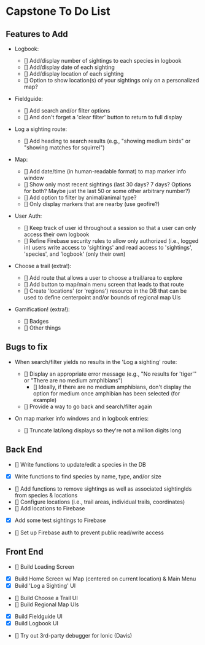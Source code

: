 # Capstone To Do List

## Features to Add

- Logbook:
  - [] Add/display number of sightings to each species in logbook
  - [] Add/display date of each sighting
  - [] Add/display location of each sighting 
  - [] Option to show location(s) of your sightings only on a personalized map?

- Fieldguide:
  - [] Add search and/or filter options 
  - [] And don't forget a 'clear filter' button to return to full display

- Log a sighting route:
  - [] Add heading to search results (e.g., "showing medium birds" or "showing matches for squirrel")

- Map:
  - [] Add date/time (in human-readable format) to map marker info window
  - [] Show only most recent sightings (last 30 days? 7 days? Options for both? Maybe just the last 50 or some other arbitrary number?)
  - [] Add option to filter by animal/animal type?
  - [] Only display markers that are nearby (use geofire?)

- User Auth:
  - [] Keep track of user id throughout a session so that a user can only access their own logbook
  - [] Refine Firebase security rules to allow only authorized (i.e., logged in) users write access to 'sightings' and read access to 'sightings', 'species', and 'logbook' (only their own)

- Choose a trail (extra!):
  - [] Add route that allows a user to choose a trail/area to explore
  - [] Add button to map/main menu screen that leads to that route
  - [] Create 'locations' (or 'regions') resource in the DB that can be used to define centerpoint and/or bounds of regional map UIs

- Gamification! (extra!):
  - [] Badges
  - [] Other things


## Bugs to fix

- When search/filter yields no results in the 'Log a sighting' route:
  - [] Display an appropriate error message (e.g., "No results for 'tiger'" or "There are no medium amphibians")
    - [] Ideally, if there are no medium amphibians, don't display the option for medium once amphibian has been selected (for example)
  - [] Provide a way to go back and search/filter again

- On map marker info windows and in logbook entries:
  - [] Truncate lat/long displays so they're not a million digits long


## Back End

- [] Write functions to update/edit a species in the DB
- [x] Write functions to find species by name, type, and/or size
- [] Add functions to remove sightings as well as associated sightingIds from species & locations
- [] Configure locations (i.e., trail areas, individual trails, coordinates)
- [] Add locations to Firebase
- [x] Add some test sightings to Firebase
- [] Set up Firebase auth to prevent public read/write access


## Front End

- [] Build Loading Screen
- [x] Build Home Screen w/ Map (centered on current location) & Main Menu
- [x] Build 'Log a Sighting' UI
- [] Build Choose a Trail UI
- [] Build Regional Map UIs
- [x] Build Fieldguide UI
- [x] Build Logbook UI
- [] Try out 3rd-party debugger for Ionic (Davis)


